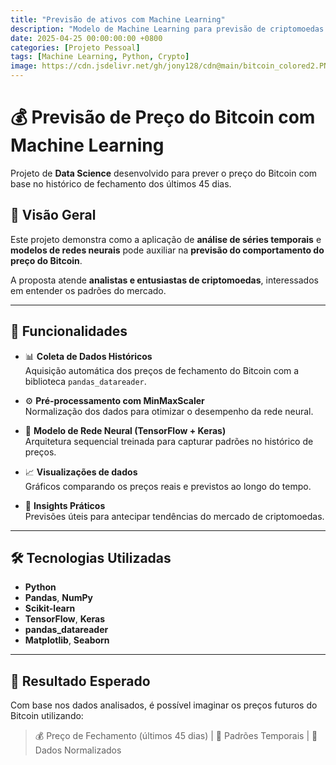 ```yaml
---
title: "Previsão de ativos com Machine Learning"
description: "Modelo de Machine Learning para previsão de criptomoedas baseado nos ultimos 45 dias do ativo "
date: 2025-04-25 00:00:00:00 +0800
categories: [Projeto Pessoal]
tags: [Machine Learning, Python, Crypto]
image: https://cdn.jsdelivr.net/gh/jony128/cdn@main/bitcoin_colored2.PNG
---
```


# 💰 Previsão de Preço do Bitcoin com Machine Learning

Projeto de **Data Science** desenvolvido para prever o preço do Bitcoin com base no histórico de fechamento dos últimos 45 dias.

## 🧠 Visão Geral

Este projeto demonstra como a aplicação de **análise de séries temporais** e **modelos de redes neurais** pode auxiliar na **previsão do comportamento do preço do Bitcoin**.

A proposta atende **analistas e entusiastas de criptomoedas**, interessados em entender os padrões do mercado.

---

## 🔧 Funcionalidades

- 📊 **Coleta de Dados Históricos**  
  Aquisição automática dos preços de fechamento do Bitcoin com a biblioteca `pandas_datareader`.

- ⚙️ **Pré-processamento com MinMaxScaler**  
  Normalização dos dados para otimizar o desempenho da rede neural.

- 🧠 **Modelo de Rede Neural (TensorFlow + Keras)**  
  Arquitetura sequencial treinada para capturar padrões no histórico de preços.

- 📈 **Visualizações de dados**  
  Gráficos comparando os preços reais e previstos ao longo do tempo.

- 🔮 **Insights Práticos**  
  Previsões úteis para antecipar tendências do mercado de criptomoedas.

---

## 🛠 Tecnologias Utilizadas

- **Python**  
- **Pandas**, **NumPy**  
- **Scikit-learn**  
- **TensorFlow**, **Keras**  
- **pandas_datareader**  
- **Matplotlib**, **Seaborn**

---

## 📌 Resultado Esperado

Com base nos dados analisados, é possível imaginar os preços futuros do Bitcoin utilizando:

> 💰 Preço de Fechamento (últimos 45 dias) | 🧠 Padrões Temporais | 🔄 Dados Normalizados




